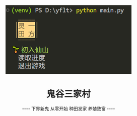 <div align="center"><img src="preview.png" title="jjwxc" width="400"></div>

<div>
	<h1 align="center">鬼谷三家村</h1>
  	<p align="center">----  下界新鬼  从零开始  种田发家  养殖致富  ----</p>
</div>
